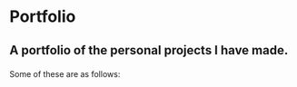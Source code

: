 # Portfolio
## <p>A portfolio of the personal projects I have made.<br>
Some of these are as follows:</p>
  
